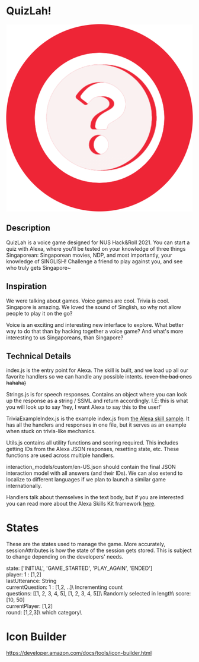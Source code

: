 # QuizLah!

![QuizLah Icon](https://github.com/ryan-foo/hacknroll2021-voice/blob/main/icons/icon_512_A2Z.png?raw=true)

## Description

QuizLah is a voice game designed for NUS Hack&Roll 2021. You can start a quiz with Alexa, where you'll be tested on your knowledge of three things Singaporean: Singaporean movies, NDP, and most importantly, your knowledge of SINGLISH! Challenge a friend to play against you, and see who truly gets Singapore~

## Inspiration

We were talking about games. Voice games are cool. Trivia is cool. Singapore is amazing. We loved the sound of Singlish, so why not allow people to play it on the go?

Voice is an exciting and interesting new interface to explore. What better way to do that than by hacking together a voice game? And what's more interesting to us Singaporeans, than Singapore?

## Technical Details

index.js is the entry point for Alexa. The skill is built, and we load up all our favorite handlers so we can handle any possible intents. ~~(even the bad ones hahaha)~~

Strings.js is for speech responses. Contains an object where you can look up the response as a string / SSML and return accordingly. I.E: this is what you will look up to say 'hey, I want Alexa to say this to the user!'

TriviaExampleIndex.js is the example index.js from [the Alexa skill sample](https://github.com/alexa/skill-sample-nodejs-trivia/blob/en-US/instructions/2-lambda-function.md). It has all the handlers and responses in one file, but it serves as an example when stuck on trivia-like mechanics.

Utils.js contains all utility functions and scoring required. This includes getting IDs from the Alexa JSON responses, resetting state, etc. These functions are used across multiple handlers.

interaction_models/custom/en-US.json should contain the final JSON interaction model with all answers (and their IDs). We can also extend to localize to different languages if we plan to launch a similar game internationally.

Handlers talk about themselves in the text body, but if you are interested you can read more about the Alexa Skills Kit framework [here](https://developer.amazon.com/en-US/alexa/alexa-skills-kit?).

# States

These are the states used to manage the game. More accurately, sessionAttributes is how the state of the session gets stored. This is subject to change depending on the developers' needs.

state: ['INITIAL', 'GAME_STARTED', 'PLAY_AGAIN', 'ENDED']\
player: 1 : [1,2]\
lastUtterance: String\
currentQuestion: 1 : [1,2, ..]\ Incrementing count\
questions: [[1, 2, 3, 4, 5], [1, 2, 3, 4, 5]]\ Randomly selected in length\ 
score: [10, 50]\
currentPlayer: [1,2]\
round: [1,2,3]\ which category\

# Icon Builder

https://developer.amazon.com/docs/tools/icon-builder.html